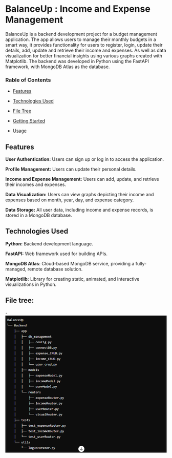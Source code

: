 # BalanceUp : Income and Expense Management 
BalanceUp is a backend development project for a budget management application. The app allows users to manage their monthly budgets in a smart way, it provides functionality for users to register, login, update their details, add, update and retrieve their income and expenses. As well as data visualization for better financial insights using various graphs created with Matplotlib. The backend was developed in Python using the FastAPI framework, with  MongoDB Atlas as the database.
### Rable of Contents

 * [Features](#Features)

 * [Technologies Used](#TechnologiesUsed)

 * [File Tree](#filetree)

 * [Getting Started](#GettingStarted)

 * [Usage](#Usage)

## Features

**User Authentication:** Users can sign up or log in to access the application.

**Profile Management:** Users can update their personal details.

**Income and Expense Management:** Users can add, update, and retrieve their incomes and expenses.

**Data Visualization:** Users can view graphs depicting their income and expenses based on month, year, day, and expense category.

**Data Storage:** All user data, including income and expense records, is stored in a MongoDB database.

## Technologies Used

**Python:** Backend development language.

**FastAPI:** Web framework used for building APIs.

**MongoDB Atlas**: Cloud-based MongoDB service, providing a fully-managed, remote database solution.

**Matplotlib:** Library for creating static, animated, and interactive visualizations in Python.

## File tree:
-![file tree:](./app/assets/file%20tree.png)
